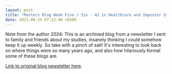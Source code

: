 ```yaml
---
layout: post
title: "Masters Blog Week Five / Six - AI in Healthcare and Imposter Syndrome"
date: 2021-09-25 07:22:00 +0100
---
```


Note from the author 2024: This is an archived blog from a newsletter I sent to family and friends about my studies, insanely thinking I could somehow keep it up weekly. So take with a pinch of salt! It's interesting to look back on where things were so many years ago, and also how hilariously formal some of these blogs are.

[Link to original blog newsletter here](/_posts/archived/20210925.html).
